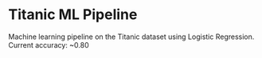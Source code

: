 # Titanic ML Pipeline

Machine learning pipeline on the Titanic dataset using Logistic Regression.  
Current accuracy: ~0.80
